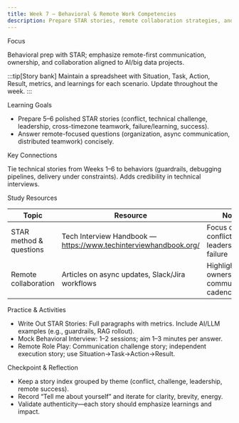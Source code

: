 ```yaml
---
title: Week 7 — Behavioral & Remote Work Competencies
description: Prepare STAR stories, remote collaboration strategies, and communication for AI roles.
---
```


Focus

Behavioral prep with STAR; emphasize remote-first communication, ownership, and collaboration aligned to AI/big data projects.

:::tip[Story bank]
Maintain a spreadsheet with Situation, Task, Action, Result, metrics, and learnings for each scenario. Update throughout the week.
:::

Learning Goals

- Prepare 5–6 polished STAR stories (conflict, technical challenge, leadership, cross-timezone teamwork, failure/learning, success).
- Answer remote-focused questions (organization, async communication, distributed teamwork) concisely.

Key Connections

Tie technical stories from Weeks 1–6 to behaviors (guardrails, debugging pipelines, delivery under constraints). Adds credibility in technical interviews.

Study Resources

| Topic | Resource | Notes |
| --- | --- | --- |
| STAR method & questions | Tech Interview Handbook — https://www.techinterviewhandbook.org/ | Focus on conflict, leadership, failure |
| Remote collaboration | Articles on async updates, Slack/Jira workflows | Highlight ownership, communication cadence |

Practice & Activities

- Write Out STAR Stories: Full paragraphs with metrics. Include AI/LLM examples (e.g., guardrails, RAG rollout).
- Mock Behavioral Interview: 1–2 sessions; aim 1–3 minutes per answer.
- Remote Role Play: Communication challenge story; independent execution story; use Situation→Task→Action→Result.

Checkpoint & Reflection

- Keep a story index grouped by theme (conflict, challenge, leadership, remote success).
- Record “Tell me about yourself” and iterate for clarity, brevity, energy.
- Validate authenticity—each story should emphasize learnings and impact.
